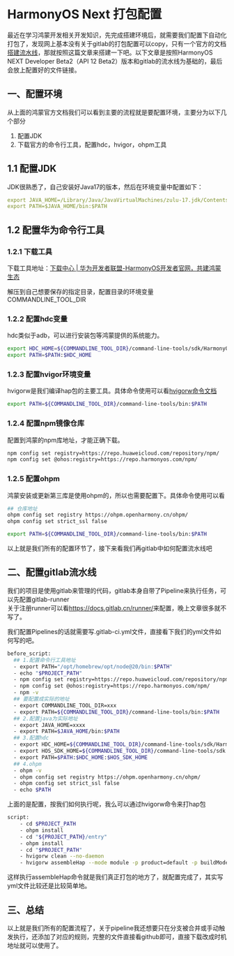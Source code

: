 <a name="HarmonyOSNext打包配置"></a>

# HarmonyOS Next 打包配置

最近在学习鸿蒙开发相关开发知识，先完成搭建环境后，就需要我们配置下自动化打包了，发现网上基本没有关于gitlab的打包配置可以copy，只有一个官方的文档[搭建流水线](https://developer.huawei.com/consumer/cn/doc/harmonyos-guides-V5/ide-command-line-building-app-0000001672412437-V5#section6668338152110)，那就按照这篇文章来搭建一下吧。以下文章是按照HarmonyOS NEXT Developer Beta2（API 12 Beta2）版本和gitlab的流水线为基础的，最后会放上配置好的文件链接。 <a name="zmZdE"></a>

## 一、配置环境

从上面的鸿蒙官方文档我们可以看到主要的流程就是要配置环境，主要分为以下几个部分

1.  配置JDK
2.  下载官方的命令行工具，配置hdc，hvigor，ohpm工具 <a name="ro8AI"></a>

## 1.1 配置JDK

JDK很熟悉了，自己安装好Java17的版本，然后在环境变量中配置如下：

```yaml
export JAVA_HOME=/Library/Java/JavaVirtualMachines/zulu-17.jdk/Contents/Home
export PATH=$JAVA_HOME/bin:$PATH
```

<a name="j2Hu0"></a>

## 1.2 配置华为命令行工具

<a name="zbED6"></a>

### 1.2.1 下载工具

下载工具地址：[下载中心 | 华为开发者联盟-HarmonyOS开发者官网，共建鸿蒙生态](https://developer.huawei.com/consumer/cn/download/)

解压到自己想要保存的指定目录，配置目录的环境变量COMMANDLINE\_TOOL\_DIR <a name="Iuq5R"></a>

### 1.2.2 配置hdc变量

hdc类似于adb，可以进行安装包等鸿蒙提供的系统能力。

```bash
export HDC_HOME=${COMMANDLINE_TOOL_DIR}/command-line-tools/sdk/HarmonyOS-NEXT-DB2/openharmony/toolchains
export PATH=$PATH:$HDC_HOME
```

<a name="hPHoy"></a>

### 1.2.3 配置hvigor环境变量

hvigorw是我们编译hap包的主要工具。具体命令使用可以看[hvigorw命令文档](https://developer.huawei.com/consumer/cn/doc/harmonyos-guides-V5/ide-hvigor-commandline-0000001748544848-V5)

```bash
export PATH=${COMMANDLINE_TOOL_DIR}/command-line-tools/bin:$PATH
```

<a name="cq1Iz"></a>

### 1.2.4 配置npm镜像仓库

配置到鸿蒙的npm库地址，才能正确下载。

```bash
npm config set registry=https://repo.huaweicloud.com/repository/npm/
npm config set @ohos:registry=https://repo.harmonyos.com/npm/
```

<a name="edA0z"></a>

### 1.2.5 配置ohpm

鸿蒙安装或更新第三库是使用ohpm的，所以也需要配置下。具体命令使用可以看

```bash
## 仓库地址
ohpm config set registry https://ohpm.openharmony.cn/ohpm/
ohpm config set strict_ssl false

export PATH=${COMMANDLINE_TOOL_DIR}/command-line-tools/bin:$PATH
```

以上就是我们所有的配置环节了，接下来看我们再gitlab中如何配置流水线吧

<a name="T1oK1"></a>

## 二、配置gitlab流水线

我们的项目是使用gitlab来管理的代码，gitlab本身自带了Pipeline来执行任务，可以先配置gitlab-runner<br />关于注册runner可以看<https://docs.gitlab.cn/runner/>来配置，晚上文章很多就不写了。

我们配置Pipelines的话就需要写.gitlab-ci.yml文件，直接看下我们的yml文件如何写的吧。

```bash
before_script:
  ## 1.配置命令行工具地址
  - export PATH="/opt/homebrew/opt/node@20/bin:$PATH"
  - echo "$PROJECT_PATH"
  - npm config set registry=https://repo.huaweicloud.com/repository/npm/
  - npm config set @ohos:registry=https://repo.harmonyos.com/npm/
  - npm -v
  ## 要配置成实际的地址
  - export COMMANDLINE_TOOL_DIR=xxx
  - export PATH=${COMMANDLINE_TOOL_DIR}/command-line-tools/bin:$PATH
  ## 2.配置java为实际地址
  - export JAVA_HOME=xxxx
  - export PATH=$JAVA_HOME/bin:$PATH
  ## 3.配置hdc
  - export HDC_HOME=${COMMANDLINE_TOOL_DIR}/command-line-tools/sdk/HarmonyOS-NEXT-DB2/openharmony/toolchains
  - export HOS_SDK_HOME=${COMMANDLINE_TOOL_DIR}/command-line-tools/sdk
  - export PATH=$PATH:$HDC_HOME:$HOS_SDK_HOME
  ## 4.ohpm
  - ohpm -v
  - ohpm config set registry https://ohpm.openharmony.cn/ohpm/
  - ohpm config set strict_ssl false
  - echo $PATH
```

上面的是配置，按我们如何执行呢，我么可以通过hvigorw命令来打hap包

```bash
script:
    - cd $PROJECT_PATH
    - ohpm install
    - cd "${PROJECT_PATH}/entry"
    - ohpm install 
    - cd "$PROJECT_PATH"
    - hvigorw clean --no-daemon
    - hvigorw assembleHap --mode module -p product=default -p buildMode=debug --no-daemon
```

这样执行assembleHap命令就是我们真正打包的地方了，就配置完成了，其实写yml文件比较还是比较简单地。 <a name="IIpE1"></a>

## 三、总结

以上就是我们所有的配置流程了，关于pipeline我还想要只在分支被合并或手动触发执行，还添加了对应的规则，完整的文件直接看github即可，直接下载改成时机地址就可以使用了。
